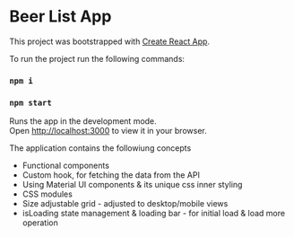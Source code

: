 # Beer List App

This project was bootstrapped with [Create React App](https://github.com/facebook/create-react-app).

To run the project run the following commands:

### `npm i`

### `npm start`

Runs the app in the development mode.\
Open [http://localhost:3000](http://localhost:3000) to view it in your browser.

The application contains the followiung concepts

- Functional components
- Custom hook, for fetching the data from the API
- Using Material UI components & its unique css inner styling
- CSS modules
- Size adjustable grid - adjusted to desktop/mobile views
- isLoading state management & loading bar - for initial load & load more operation
